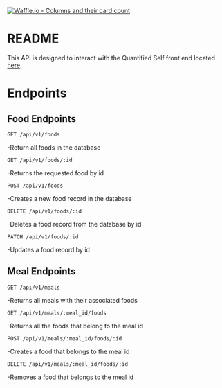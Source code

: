 [![Waffle.io - Columns and their card count](https://badge.waffle.io/lnchambers/quantified_self_js.svg?columns=all)](https://waffle.io/lnchambers/quantified_self_ex)

# README

This API is designed to interact with the Quantified Self front end located [here](https://github.com/lnchambers/quantified_self_fe).

# Endpoints

## Food Endpoints

`GET /api/v1/foods`

  -Return all foods in the database

`GET /api/v1/foods/:id`

  -Returns the requested food by id

`POST /api/v1/foods`

  -Creates a new food record in the database

`DELETE /api/v1/foods/:id`

  -Deletes a food record from the database by id

`PATCH /api/v1/foods/:id`

  -Updates a food record by id


## Meal Endpoints

`GET /api/v1/meals`

  -Returns all meals with their associated foods

`GET /api/v1/meals/:meal_id/foods`

  -Returns all the foods that belong to the meal id

`POST /api/v1/meals/:meal_id/foods/:id`

  -Creates a food that belongs to the meal id

`DELETE /api/v1/meals/:meal_id/foods/:id`

  -Removes a food that belongs to the meal id
